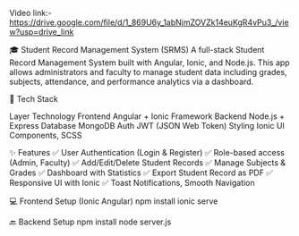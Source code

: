 Video link:- https://drive.google.com/file/d/1_869U6y_1abNjmZOVZk14euKgR4vPu3_/view?usp=drive_link

🎓 Student Record Management System (SRMS)
A full-stack Student Record Management System built with Angular, Ionic, and Node.js. This app allows administrators and faculty to manage student data including grades, subjects, attendance, and performance analytics via a dashboard.


🧰 Tech Stack

Layer	Technology
Frontend	Angular + Ionic Framework
Backend	Node.js + Express
Database	MongoDB
Auth	JWT (JSON Web Token)
Styling	Ionic UI Components, SCSS

✨ Features
✅ User Authentication (Login & Register)
✅ Role-based access (Admin, Faculty)
✅ Add/Edit/Delete Student Records
✅ Manage Subjects & Grades
✅ Dashboard with Statistics
✅ Export Student Record as PDF
✅ Responsive UI with Ionic
✅ Toast Notifications, Smooth Navigation


💻 Frontend Setup (Ionic Angular)
npm install 
ionic serve


🔙 Backend Setup 
npm install 
node server.js




